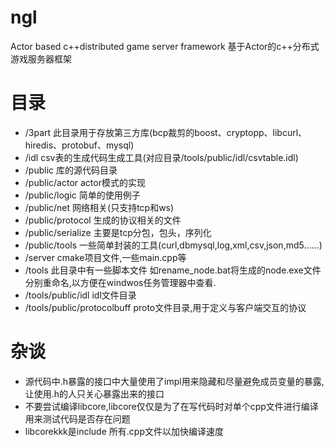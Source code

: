 # ngl
Actor based c++distributed game server framework
基于Actor的c++分布式游戏服务器框架
# 目录
  * /3part                    		此目录用于存放第三方库(bcp裁剪的boost、cryptopp、libcurl、hiredis、protobuf、mysql)
  * /idl                      		csv表的生成代码生成工具(对应目录/tools/public/idl/csvtable.idl)
  * /public                   		库的源代码目录
  * /public/actor             		actor模式的实现
  * /public/logic             		简单的使用例子
  * /public/net               		网络相关(只支持tcp和ws)
  * /public/protocol          		生成的协议相关的文件
  * /public/serialize         		主要是tcp分包，包头，序列化
  * /public/tools             		一些简单封装的工具(curl,dbmysql,log,xml,csv,json,md5......)
  * /server                   		cmake项目文件,一些main.cpp等
  * /tools                    		此目录中有一些脚本文件 如rename_node.bat将生成的node.exe文件分别重命名,以方便在windwos任务管理器中查看.
  * /tools/public/idl         		idl文件目录
  * /tools/public/protocolbuff    	proto文件目录,用于定义与客户端交互的协议

# 杂谈
  * 源代码中.h暴露的接口中大量使用了impl用来隐藏和尽量避免成员变量的暴露,让使用.h的人只关心暴露出来的接口
  * 不要尝试编译libcore,libcore仅仅是为了在写代码时对单个cpp文件进行编译用来测试代码是否存在问题
  * libcorekkk是include 所有.cpp文件以加快编译速度
 
# 
  



